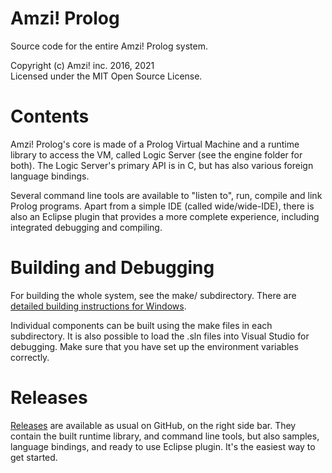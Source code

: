 # Amzi! Prolog

Source code for the entire Amzi! Prolog system.

Copyright (c) Amzi! inc. 2016, 2021    
Licensed under the MIT Open Source License.

# Contents

Amzi! Prolog's core is made of a Prolog Virtual Machine and a runtime library to access the VM, called Logic Server (see the engine folder for both).
The Logic Server's primary API is in C, but has also various foreign language bindings.

Several command line tools are available to "listen to", run, compile and link Prolog programs. Apart from a simple IDE (called wide/wide-IDE), there is also an Eclipse plugin that provides a more complete experience, including integrated debugging and compiling.

# Building and Debugging

For building the whole system, see the make/ subdirectory. There are [detailed building instructions for Windows](https://github.com/AmziLS/AmziProlog/blob/master/Windows%20compilation%20instructions.md).

Individual components can be built using the make files in each subdirectory. It is also possible to load the .sln files into Visual Studio for debugging. Make sure that you have set up the environment variables correctly.

# Releases

[Releases](https://github.com/AmziLS/AmziProlog/releases) are available as usual on GitHub, on the right side bar. They contain the built runtime library, and command line tools, but also samples, language bindings, and ready to use Eclipse plugin. It's the easiest way to get started.
